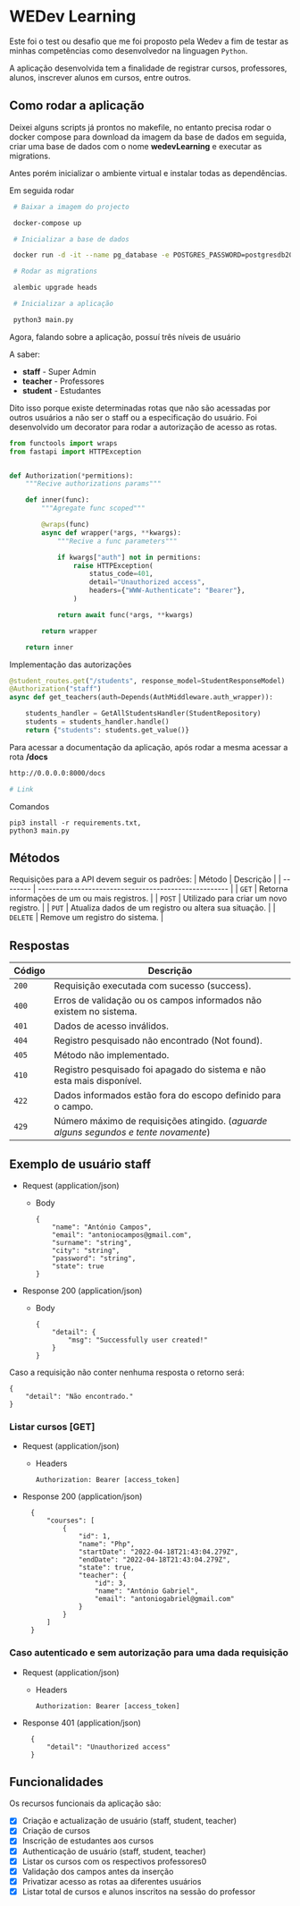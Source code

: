 # WEDev Learning

Este foi o test ou desafio que me foi proposto pela Wedev a fim de testar as minhas competências como desenvolvedor na linguagen `Python`.

A aplicação desenvolvida tem a finalidade de registrar cursos, professores, alunos, inscrever alunos em cursos, entre outros.

## Como rodar a aplicação

Deixei alguns scripts já prontos no makefile, no entanto precisa rodar o docker compose para download da imagem da base de dados em seguida,
criar uma base de dados com o nome **wedevLearning** e executar as migrations.

Antes porém inicializar o ambiente virtual e instalar todas as dependências.

Em seguida rodar

```bash
 # Baixar a imagem do projecto

 docker-compose up

 # Inicializar a base de dados

 docker run -d -it --name pg_database -e POSTGRES_PASSWORD=postgresdb2022 -e POSTGRES_DB=wedevLearning -p 5432:5432 postgres:latest

 # Rodar as migrations

 alembic upgrade heads

 # Inicializar a aplicação

 python3 main.py

```

Agora, falando sobre a aplicação, possuí três níveis de usuário

A saber:

- **staff** - Super Admin
- **teacher** - Professores
- **student** - Estudantes

Dito isso porque existe determinadas rotas que não são acessadas por outros usuários a não ser o staff ou a especificação do usuário.
Foi desenvolvido um decorator para rodar a autorização de acesso as rotas.

```python
from functools import wraps
from fastapi import HTTPException


def Authorization(*permitions):
    """Recive authorizations params"""

    def inner(func):
        """Agregate func scoped"""

        @wraps(func)
        async def wrapper(*args, **kwargs):
            """Recive a func parameters"""

            if kwargs["auth"] not in permitions:
                raise HTTPException(
                    status_code=401,
                    detail="Unauthorized access",
                    headers={"WWW-Authenticate": "Bearer"},
                )

            return await func(*args, **kwargs)

        return wrapper

    return inner
```

Implementação das autorizações

```python
@student_routes.get("/students", response_model=StudentResponseModel)
@Authorization("staff")
async def get_teachers(auth=Depends(AuthMiddleware.auth_wrapper)):

    students_handler = GetAllStudentsHandler(StudentRepository)
    students = students_handler.handle()
    return {"students": students.get_value()}


```

Para acessar a documentação da aplicação, após rodar a mesma acessar a rota **/docs**

```bash
http://0.0.0.0:8000/docs

# Link
```

Comandos

```shell
pip3 install -r requirements.txt,
python3 main.py
```

## Métodos

Requisições para a API devem seguir os padrões:
| Método | Descrição |
| -------- | ----------------------------------------------------- |
| `GET` | Retorna informações de um ou mais registros. |
| `POST` | Utilizado para criar um novo registro. |
| `PUT` | Atualiza dados de um registro ou altera sua situação. |
| `DELETE` | Remove um registro do sistema. |

## Respostas

| Código | Descrição                                                                            |
| ------ | ------------------------------------------------------------------------------------ |
| `200`  | Requisição executada com sucesso (success).                                          |
| `400`  | Erros de validação ou os campos informados não existem no sistema.                   |
| `401`  | Dados de acesso inválidos.                                                           |
| `404`  | Registro pesquisado não encontrado (Not found).                                      |
| `405`  | Método não implementado.                                                             |
| `410`  | Registro pesquisado foi apagado do sistema e não esta mais disponível.               |
| `422`  | Dados informados estão fora do escopo definido para o campo.                         |
| `429`  | Número máximo de requisições atingido. (_aguarde alguns segundos e tente novamente_) |

## Exemplo de usuário staff

- Request (application/json)

  - Body

        {
            "name": "António Campos",
            "email": "antoniocampos@gmail.com",
            "surname": "string",
            "city": "string",
            "password": "string",
            "state": true
        }

- Response 200 (application/json)

  - Body

        {
            "detail": {
                "msg": "Successfully user created!"
            }
        }

Caso a requisição não conter nenhuma resposta o retorno será:

    {
        "detail": "Não encontrado."
    }

### Listar cursos [GET]

- Request (application/json)

  - Headers

        Authorization: Bearer [access_token]

- Response 200 (application/json)

        {
            "courses": [
                {
                    "id": 1,
                    "name": "Php",
                    "startDate": "2022-04-18T21:43:04.279Z",
                    "endDate": "2022-04-18T21:43:04.279Z",
                    "state": true,
                    "teacher": {
                        "id": 3,
                        "name": "António Gabriel",
                        "email": "antoniogabriel@gmail.com"
                    }
                }
            ]
        }

### Caso autenticado e sem autorização para uma dada requisição

- Request (application/json)

  - Headers

        Authorization: Bearer [access_token]

- Response 401 (application/json)

        {
            "detail": "Unauthorized access"
        }
    

## Funcionalidades

Os recursos funcionais da aplicação são:

- [x] Criação e actualização de usuário (staff, student, teacher)
- [x] Criação de cursos
- [x] Inscrição de estudantes aos cursos
- [x] Authenticação de usuário (staff, student, teacher)
- [x] Listar os cursos com os respectivos professores0
- [x] Validação dos campos antes da inserção
- [x] Privatizar acesso as rotas aa diferentes usuários
- [x] Listar total de cursos e alunos inscritos na sessão do professor
